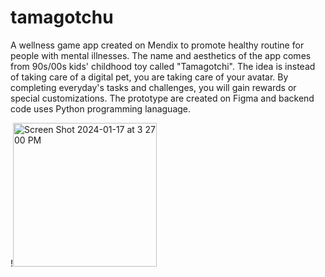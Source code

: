 # tamagotchu
A wellness game app created on Mendix to promote healthy routine for people with mental illnesses. The name and aesthetics of the app comes from 90s/00s kids' childhood toy called "Tamagotchi". The idea is instead of taking care of a digital pet, you are taking care of your avatar. By completing everyday's tasks and challenges, you will gain rewards or special customizations. 
The prototype are created on Figma and backend code uses Python programming lanaguage. 



!<img width="230" alt="Screen Shot 2024-01-17 at 3 27 00 PM" src="https://github.com/mngngc/tamagotchu/assets/97634408/ec68cad7-df0f-42ce-9065-daa9c8a5b523">
